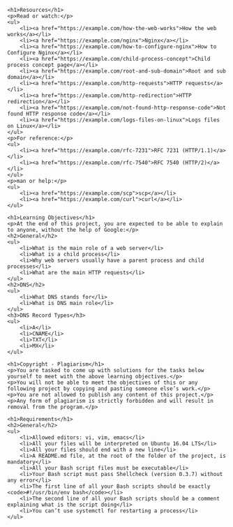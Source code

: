 
    <h1>Resources</h1>
    <p>Read or watch:</p>
    <ul>
        <li><a href="https://example.com/how-the-web-works">How the web works</a></li>
        <li><a href="https://example.com/nginx">Nginx</a></li>
        <li><a href="https://example.com/how-to-configure-nginx">How to Configure Nginx</a></li>
        <li><a href="https://example.com/child-process-concept">Child process concept page</a></li>
        <li><a href="https://example.com/root-and-sub-domain">Root and sub domain</a></li>
        <li><a href="https://example.com/http-requests">HTTP requests</a></li>
        <li><a href="https://example.com/http-redirection">HTTP redirection</a></li>
        <li><a href="https://example.com/not-found-http-response-code">Not found HTTP response code</a></li>
        <li><a href="https://example.com/logs-files-on-linux">Logs files on Linux</a></li>
    </ul>
    <p>For reference:</p>
    <ul>
        <li><a href="https://example.com/rfc-7231">RFC 7231 (HTTP/1.1)</a></li>
        <li><a href="https://example.com/rfc-7540">RFC 7540 (HTTP/2)</a></li>
    </ul>
    <p>man or help:</p>
    <ul>
        <li><a href="https://example.com/scp">scp</a></li>
        <li><a href="https://example.com/curl">curl</a></li>
    </ul>

    <h1>Learning Objectives</h1>
    <p>At the end of this project, you are expected to be able to explain to anyone, without the help of Google:</p>
    <h2>General</h2>
    <ul>
        <li>What is the main role of a web server</li>
        <li>What is a child process</li>
        <li>Why web servers usually have a parent process and child processes</li>
        <li>What are the main HTTP requests</li>
    </ul>
    <h2>DNS</h2>
    <ul>
        <li>What DNS stands for</li>
        <li>What is DNS main role</li>
    </ul>
    <h3>DNS Record Types</h3>
    <ul>
        <li>A</li>
        <li>CNAME</li>
        <li>TXT</li>
        <li>MX</li>
    </ul>

    <h1>Copyright - Plagiarism</h1>
    <p>You are tasked to come up with solutions for the tasks below yourself to meet with the above learning objectives.</p>
    <p>You will not be able to meet the objectives of this or any following project by copying and pasting someone else’s work.</p>
    <p>You are not allowed to publish any content of this project.</p>
    <p>Any form of plagiarism is strictly forbidden and will result in removal from the program.</p>

    <h1>Requirements</h1>
    <h2>General</h2>
    <ul>
        <li>Allowed editors: vi, vim, emacs</li>
        <li>All your files will be interpreted on Ubuntu 16.04 LTS</li>
        <li>All your files should end with a new line</li>
        <li>A README.md file, at the root of the folder of the project, is mandatory</li>
        <li>All your Bash script files must be executable</li>
        <li>Your Bash script must pass Shellcheck (version 0.3.7) without any error</li>
        <li>The first line of all your Bash scripts should be exactly <code>#!/usr/bin/env bash</code></li>
        <li>The second line of all your Bash scripts should be a comment explaining what is the script doing</li>
        <li>You can’t use systemctl for restarting a process</li>
    </ul>
